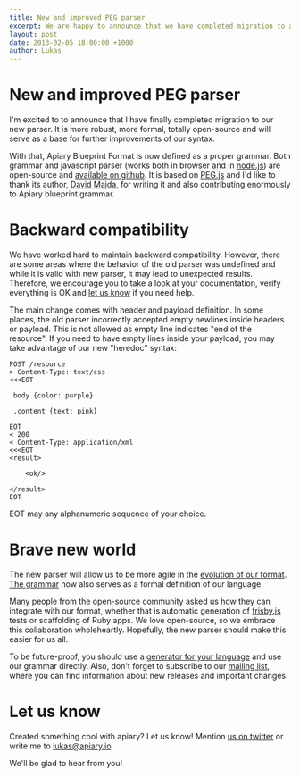 ```yaml
---
title: New and improved PEG parser
excerpt: We are happy to announce that we have completed migration to a rewrite of our blueprint parser. The parser is now open-source and will serve as a base for further improvements of our format.
layout: post
date: 2013-02-05 18:00:00 +1000
author: Lukas
---
```


# New and improved PEG parser

I'm excited to to announce that I have finally completed migration
to our new parser. It is more robust, more formal, totally open-source
and will serve as a base for further improvements of our syntax.

With that, Apiary Blueprint Format is now defined as a proper grammar.
Both grammar and javascript parser (works both in browser and in
[node.js](http://nodejs.org/)) are open-source and
[available on github](https://github.com/apiaryio/blueprint-parser).
It is based on [PEG.js](http://pegjs.majda.cz/)
and I'd like to thank its author, [David Majda](http://majda.cz/),
for writing it and also contributing enormously to Apiary blueprint grammar.

# Backward compatibility

We have worked hard to maintain backward compatibility. However, there
are some areas where the behavior of the old parser
was undefined and while it is valid with new parser, it may lead to
unexpected results. Therefore, we encourage you to take a look at your
documentation, verify everything is OK and [let us know](http://support.apiary.io/)
if you need help.

The main change comes with header and payload definition. In some places,
the old parser incorrectly accepted empty newlines inside headers or
payload. This is not allowed as empty line indicates "end of the
resource". If you need to have empty lines inside your payload, you
may take advantage of our new "heredoc" syntax:

	POST /resource
	> Content-Type: text/css
	<<<EOT

	 body {color: purple}

	 .content {text: pink}

	EOT
	< 200
	< Content-Type: application/xml
	<<<EOT
	<result>

	    <ok/>

	</result>
	EOT

EOT may any alphanumeric sequence of your choice.

# Brave new world

The new parser will allow us to be more agile in the [evolution of our format](/2013/01/27/New-API-Blueprint-Format/).
[The grammar](https://github.com/apiaryio/blueprint-parser/blob/master/src/apiary-blueprint-parser.pegjs)
now also serves as a formal definition of our language.

Many people from the open-source community asked us how they can integrate with our format, whether that is automatic generation of [frisby.js](http://frisbyjs.com/) tests or scaffolding of Ruby apps. We love open-source, so we embrace this collaboration wholeheartly.
Hopefully, the new parser should make this easier for us all.

To be future-proof, you should use a [generator for your language](http://en.wikipedia.org/wiki/Comparison_of_parser_generators#Parsing_expression_grammars.2C_deterministic_boolean_grammars)
and use our grammar directly. Also, don't forget to subscribe to our
[mailing list](https://groups.google.com/forum/?fromgroups#!forum/apiary-blueprint-parser),
where you can find information about new releases and important changes.

# Let us know

Created something cool with apiary? Let us know! Mention [us on twitter](http://twitter.com/apiaryio) or write me to [lukas@apiary.io](mailto:lukas@apiary.io).

We'll be glad to hear from you!
